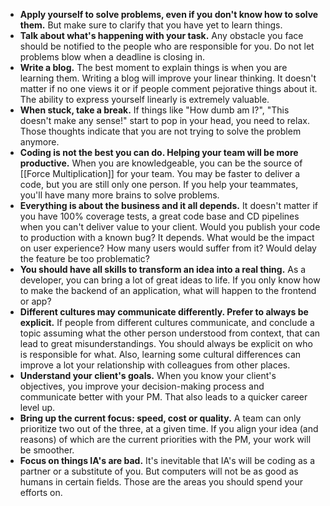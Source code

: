 - **Apply yourself to solve problems, even if you don't know how to solve them.** But make sure to clarify that you have yet to learn things.
- **Talk about what's happening with your task.** Any obstacle you face should be notified to the people who are responsible for you. Do not let problems blow when a deadline is closing in.  
- **Write a blog.** The best moment to explain things is when you are learning them. Writing a blog will improve your linear thinking. It doesn't matter if no one views it or if people comment pejorative things about it. The ability to express yourself linearly is extremely valuable.
- **When stuck, take a break.** If things like "How dumb am I?", "This doesn't make any sense!" start to pop in your head, you need to relax. Those thoughts indicate that you are not trying to solve the problem anymore.
- **Coding is not the best you can do.  Helping your team will be more productive.** When you are knowledgeable, you can be the source of [[Force Multiplication]] for your team. You may be faster to deliver a code, but you are still only one person. If you help your teammates, you'll have many more brains to solve problems.
- **Everything is about the business and it all depends.** It doesn't matter if you have 100% coverage tests, a great code base and CD pipelines when you can't deliver value to your client. Would you publish your code to production with a known bug? It depends. What would be the impact on user experience? How many users would suffer from it? Would delay the feature be too problematic?
- **You should have all skills to transform an idea into a real thing.** As a developer, you can bring a lot of great ideas to life. If you only know how to make the backend of an application, what will happen to the frontend or app?
- **Different cultures may communicate differently. Prefer to always be explicit.** If people from different cultures communicate, and conclude a topic assuming what the other person understood from context, that can lead to great misunderstandings. You should always be explicit on who is responsible for what. Also, learning some cultural differences can improve a lot your relationship with colleagues from other places.
- **Understand your client's goals.** When you know your client's objectives, you improve your decision-making process and communicate better with your PM. That also leads to a quicker career level up.
- **Bring up the current focus: speed, cost or quality.** A team can only prioritize two out of the three, at a given time. If you align your idea (and reasons) of which are the current priorities with the PM, your work will be smoother.
- **Focus on things IA's are bad.** It's inevitable that IA's will be coding as a partner or a substitute of you. But computers will not be as good as humans in certain fields. Those are the areas you should spend your efforts on.
